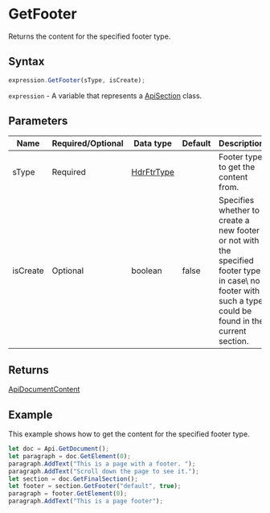 # GetFooter

Returns the content for the specified footer type.

## Syntax

```javascript
expression.GetFooter(sType, isCreate);
```

`expression` - A variable that represents a [ApiSection](../ApiSection.md) class.

## Parameters

| **Name** | **Required/Optional** | **Data type** | **Default** | **Description** |
| ------------- | ------------- | ------------- | ------------- | ------------- |
| sType | Required | [HdrFtrType](../../Enumeration/HdrFtrType.md) |  | Footer type to get the content from. |
| isCreate | Optional | boolean | false | Specifies whether to create a new footer or not with the specified footer type in case\ no footer with such a type could be found in the current section. |

## Returns

[ApiDocumentContent](../../ApiDocumentContent/ApiDocumentContent.md)

## Example

This example shows how to get the content for the specified footer type.

```javascript editor-
let doc = Api.GetDocument();
let paragraph = doc.GetElement(0);
paragraph.AddText("This is a page with a footer. ");
paragraph.AddText("Scroll down the page to see it.");
let section = doc.GetFinalSection();
let footer = section.GetFooter("default", true);
paragraph = footer.GetElement(0);
paragraph.AddText("This is a page footer");
```
